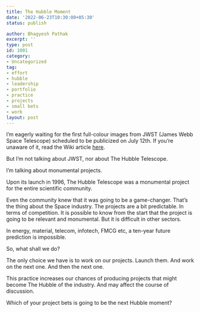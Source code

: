 ```yaml
---
title: The Hubble Moment
date: '2022-06-23T10:30:00+05:30'
status: publish

author: Bhagyesh Pathak
excerpt: ''
type: post
id: 1001
category:
- Uncategorized
tag:
- effort
- hubble
- leadership
- portfolio
- practice
- projects
- small bets
- work
layout: post
---
```


I’m eagerly waiting for the first full-colour images from JWST (James Webb Space Telescope) scheduled to be publicized on July 12th. If you’re unaware of it, read the Wiki article [here](https://en.wikipedia.org/wiki/James_Webb_Space_Telescope).

But I’m not talking about JWST, nor about The Hubble Telescope.

I’m talking about monumental projects.

Upon its launch in 1996, The Hubble Telescope was a monumental project for the entire scientific community.

Even the community knew that it was going to be a game-changer. That’s the thing about the Space industry. The projects are a bit predictable. In terms of competition. It is possible to know from the start that the project is going to be relevant and monumental. But it is difficult in other sectors.

In energy, material, telecom, infotech, FMCG etc, a ten-year future prediction is impossible.

So, what shall we do?

The only choice we have is to work on our projects. Launch them. And work on the next one. And then the next one.

This practice increases our chances of producing projects that might become The Hubble of the industry. And may affect the course of discussion.

Which of your project bets is going to be the next Hubble moment?